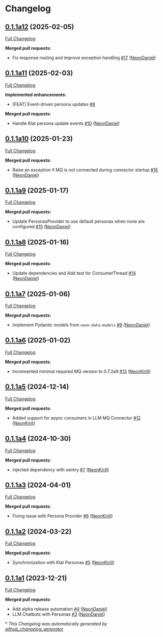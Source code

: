 # Changelog

## [0.1.1a12](https://github.com/NeonGeckoCom/neon-llm-core/tree/0.1.1a12) (2025-02-05)

[Full Changelog](https://github.com/NeonGeckoCom/neon-llm-core/compare/0.1.1a11...0.1.1a12)

**Merged pull requests:**

- Fix response routing and improve exception handling [\#17](https://github.com/NeonGeckoCom/neon-llm-core/pull/17) ([NeonDaniel](https://github.com/NeonDaniel))

## [0.1.1a11](https://github.com/NeonGeckoCom/neon-llm-core/tree/0.1.1a11) (2025-02-03)

[Full Changelog](https://github.com/NeonGeckoCom/neon-llm-core/compare/0.1.1a10...0.1.1a11)

**Implemented enhancements:**

- \[FEAT\] Event-driven persona updates [\#8](https://github.com/NeonGeckoCom/neon-llm-core/issues/8)

**Merged pull requests:**

- Handle Klat persona update events [\#10](https://github.com/NeonGeckoCom/neon-llm-core/pull/10) ([NeonDaniel](https://github.com/NeonDaniel))

## [0.1.1a10](https://github.com/NeonGeckoCom/neon-llm-core/tree/0.1.1a10) (2025-01-23)

[Full Changelog](https://github.com/NeonGeckoCom/neon-llm-core/compare/0.1.1a9...0.1.1a10)

**Merged pull requests:**

- Raise an exception if MQ is not connected during connector startup [\#16](https://github.com/NeonGeckoCom/neon-llm-core/pull/16) ([NeonDaniel](https://github.com/NeonDaniel))

## [0.1.1a9](https://github.com/NeonGeckoCom/neon-llm-core/tree/0.1.1a9) (2025-01-17)

[Full Changelog](https://github.com/NeonGeckoCom/neon-llm-core/compare/0.1.1a8...0.1.1a9)

**Merged pull requests:**

- Update PersonasProvider to use default personas when none are configured [\#15](https://github.com/NeonGeckoCom/neon-llm-core/pull/15) ([NeonDaniel](https://github.com/NeonDaniel))

## [0.1.1a8](https://github.com/NeonGeckoCom/neon-llm-core/tree/0.1.1a8) (2025-01-16)

[Full Changelog](https://github.com/NeonGeckoCom/neon-llm-core/compare/0.1.1a7...0.1.1a8)

**Merged pull requests:**

- Update dependencies and Add test for ConsumerThread [\#14](https://github.com/NeonGeckoCom/neon-llm-core/pull/14) ([NeonDaniel](https://github.com/NeonDaniel))

## [0.1.1a7](https://github.com/NeonGeckoCom/neon-llm-core/tree/0.1.1a7) (2025-01-06)

[Full Changelog](https://github.com/NeonGeckoCom/neon-llm-core/compare/0.1.1a6...0.1.1a7)

**Merged pull requests:**

- Implement Pydantic models from `neon-data-models` [\#9](https://github.com/NeonGeckoCom/neon-llm-core/pull/9) ([NeonDaniel](https://github.com/NeonDaniel))

## [0.1.1a6](https://github.com/NeonGeckoCom/neon-llm-core/tree/0.1.1a6) (2025-01-02)

[Full Changelog](https://github.com/NeonGeckoCom/neon-llm-core/compare/0.1.1a5...0.1.1a6)

**Merged pull requests:**

- Incremented minimal required MQ version to 0.7.2a9 [\#13](https://github.com/NeonGeckoCom/neon-llm-core/pull/13) ([NeonKirill](https://github.com/NeonKirill))

## [0.1.1a5](https://github.com/NeonGeckoCom/neon-llm-core/tree/0.1.1a5) (2024-12-14)

[Full Changelog](https://github.com/NeonGeckoCom/neon-llm-core/compare/0.1.1a4...0.1.1a5)

**Merged pull requests:**

- Added support for async consumers in LLM MQ Connector [\#12](https://github.com/NeonGeckoCom/neon-llm-core/pull/12) ([NeonKirill](https://github.com/NeonKirill))

## [0.1.1a4](https://github.com/NeonGeckoCom/neon-llm-core/tree/0.1.1a4) (2024-10-30)

[Full Changelog](https://github.com/NeonGeckoCom/neon-llm-core/compare/0.1.1a3...0.1.1a4)

**Merged pull requests:**

- injected dependency with sentry [\#7](https://github.com/NeonGeckoCom/neon-llm-core/pull/7) ([NeonKirill](https://github.com/NeonKirill))

## [0.1.1a3](https://github.com/NeonGeckoCom/neon-llm-core/tree/0.1.1a3) (2024-04-01)

[Full Changelog](https://github.com/NeonGeckoCom/neon-llm-core/compare/0.1.1a2...0.1.1a3)

**Merged pull requests:**

- Fixing issue with Persona Provider [\#6](https://github.com/NeonGeckoCom/neon-llm-core/pull/6) ([NeonKirill](https://github.com/NeonKirill))

## [0.1.1a2](https://github.com/NeonGeckoCom/neon-llm-core/tree/0.1.1a2) (2024-03-22)

[Full Changelog](https://github.com/NeonGeckoCom/neon-llm-core/compare/0.1.1a1...0.1.1a2)

**Merged pull requests:**

- Synchronization with Klat Personas [\#5](https://github.com/NeonGeckoCom/neon-llm-core/pull/5) ([NeonKirill](https://github.com/NeonKirill))

## [0.1.1a1](https://github.com/NeonGeckoCom/neon-llm-core/tree/0.1.1a1) (2023-12-21)

[Full Changelog](https://github.com/NeonGeckoCom/neon-llm-core/compare/0.1.0...0.1.1a1)

**Merged pull requests:**

- Add alpha release automation [\#4](https://github.com/NeonGeckoCom/neon-llm-core/pull/4) ([NeonDaniel](https://github.com/NeonDaniel))
- LLM Chatbots with Personas [\#3](https://github.com/NeonGeckoCom/neon-llm-core/pull/3) ([NeonDaniel](https://github.com/NeonDaniel))



\* *This Changelog was automatically generated by [github_changelog_generator](https://github.com/github-changelog-generator/github-changelog-generator)*
